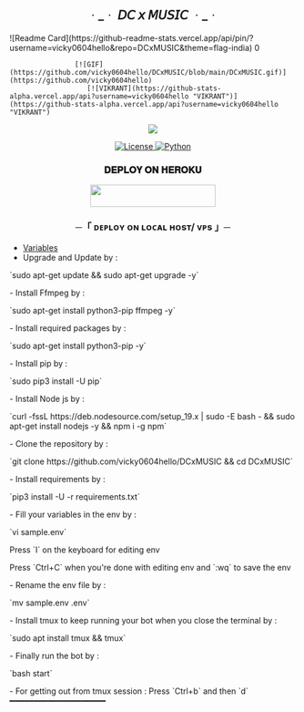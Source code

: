 <h2 align="center">
  ᆞ_ᆞ 𝘋𝘊 𝘹 𝘔𝘜𝘚𝘐𝘊 ᆞ_ᆞ
</h2>
![Readme Card](https://github-readme-stats.vercel.app/api/pin/?username=vicky0604hello&repo=DCxMUSIC&theme=flag-india)
0

                    [![GIF](https://github.com/vicky0604hello/DCxMUSIC/blob/main/DCxMUSIC.gif)](https://github.com/vicky0604hello)
                       [![VIKRANT](https://github-stats-alpha.vercel.app/api?username=vicky0604hello "VIKRANT")](https://github-stats-alpha.vercel.app/api?username=vicky0604hello "VIKRANT")

<p align="center">
  <img src="https://graph.org/file/dc565712c080a72b0320e.jpg">
</p>

<p align="center">
<a href="https://github.com/vicky0604hello/DCxMUSIC/master/LICENSE"> <img src="https://img.shields.io/badge/License-MIT-blueviolet?style=for-the-badge" alt="License" /> </a>
<a href="https://www.python.org/"> <img src="https://img.shields.io/badge/Written%20in-Python-orange?style=for-the-badge&logo=python" alt="Python" /> </a>
</p>

<h3 align="center">
    𝐃𝐄𝐏𝐋𝐎𝐘 𝐎𝐍 𝐇𝐄𝐑𝐎𝐊𝐔
</h3>

<p align="center"><a href="https://dashboard.heroku.com/new?template=https://github.com/vicky0604hello/DCxMUSIC"> <img src="https://img.shields.io/badge/Deploy%20On%20Heroku-black?style=for-the-badge&logo=heroku" width="220" height="38.45"/></a></p>

<h3 align="center">
    ─「 ᴅᴇᴩʟᴏʏ ᴏɴ ʟᴏᴄᴀʟ ʜᴏsᴛ/ ᴠᴘs 」─
</h3>

- [Variables](https://github.com/vicky0604hello/DCxMUSIC/blob/master/sample.env)
- Upgrade and Update by :
<p>
`sudo apt-get update && sudo apt-get upgrade -y`
</p>
- Install Ffmpeg by :
<p>
`sudo apt-get install python3-pip ffmpeg -y`
</p>
- Install required packages by :
<p>
`sudo apt-get install python3-pip -y`
</p>
- Install pip by :
<p>
`sudo pip3 install -U pip`
</p>
- Install Node js by :
<p>
`curl -fssL https://deb.nodesource.com/setup_19.x | sudo -E bash - && sudo apt-get install nodejs -y && npm i -g npm`
</p>
- Clone the repository by :
<p>
`git clone https://github.com/vicky0604hello/DCxMUSIC && cd DCxMUSIC`
</p>
- Install requirements by :
<p>
`pip3 install -U -r requirements.txt`
</p>
- Fill your variables in the env by :
<p>
`vi sample.env`<br>
</p>
Press `I` on the keyboard for editing env<br>
<p>
Press `Ctrl+C` when you're done with editing env and `:wq` to save the env<br>
</p>
- Rename the env file by :
<p>
`mv sample.env .env`
</p>
- Install tmux to keep running your bot when you close the terminal by :
<p>
`sudo apt install tmux && tmux`
</p>
- Finally run the bot by :
<p>
`bash start`
</p>
- For getting out from tmux session : Press `Ctrl+b` and then `d`<br>
━━━━━━━━━━━━━━━━━━━━
